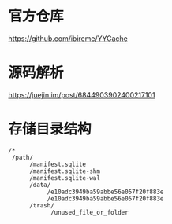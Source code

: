 # 官方仓库
https://github.com/ibireme/YYCache
# 源码解析
https://juejin.im/post/6844903902400217101
# 存储目录结构
```
/*
 /path/
      /manifest.sqlite
      /manifest.sqlite-shm
      /manifest.sqlite-wal
      /data/
           /e10adc3949ba59abbe56e057f20f883e
           /e10adc3949ba59abbe56e057f20f883e
      /trash/
            /unused_file_or_folder
```
